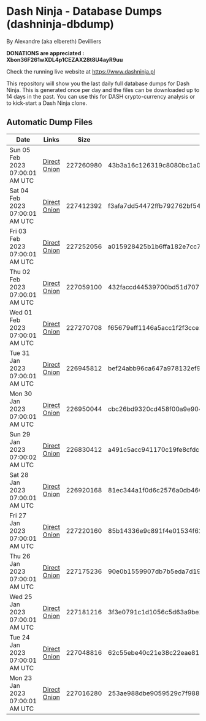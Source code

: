 # Dash Ninja - Database Dumps (dashninja-dbdump)
By Alexandre (aka elbereth) Devilliers

**DONATIONS are appreciated : Xbon36F261wXDL4p1CEZAX28t8U4ayR9uu**

Check the running live website at https://www.dashninja.pl

This repository will show you the last daily full database dumps for Dash Ninja. This is generated once per day and the files can be downloaded up to 14 days in the past.
You can use this for DASH crypto-currency analysis or to kick-start a Dash Ninja clone.


## Automatic Dump Files
| Date | Links | Size | SHA256 |
|--|--|--|--|
| Sun 05 Feb 2023 07:00:01 AM UTC | [Direct](https://oshi.at/jUyp) [Onion](http://5ety7tpkim5me6eszuwcje7bmy25pbtrjtue7zkqqgziljwqy3rrikqd.onion/jUyp) | 227260980 | 43b3a16c126319c8080bc1a0aee4f2424fe99bee74a91f8bc7aeac9a6f1bcb32 | 
| Sat 04 Feb 2023 07:00:01 AM UTC | [Direct](https://oshi.at/SMsD) [Onion](http://5ety7tpkim5me6eszuwcje7bmy25pbtrjtue7zkqqgziljwqy3rrikqd.onion/SMsD) | 227412392 | f3afa7dd54472ffb792762bf5429410778d9e5c465844b408e7f28818fdd7a15 | 
| Fri 03 Feb 2023 07:00:01 AM UTC | [Direct](https://oshi.at/tgmh) [Onion](http://5ety7tpkim5me6eszuwcje7bmy25pbtrjtue7zkqqgziljwqy3rrikqd.onion/tgmh) | 227252056 | a015928425b1b6ffa182e7cc787e52c25aac26bea73d9aea8bf31f4705f01ba4 | 
| Thu 02 Feb 2023 07:00:01 AM UTC | [Direct](https://oshi.at/rFMY) [Onion](http://5ety7tpkim5me6eszuwcje7bmy25pbtrjtue7zkqqgziljwqy3rrikqd.onion/rFMY) | 227059100 | 432faccd44539700bd51d707d10754d7dc277b25c27ec42210b0219a2d399637 | 
| Wed 01 Feb 2023 07:00:01 AM UTC | [Direct](<html>) [Onion]() | 227270708 | f65679eff1146a5acc1f2f3cce2e238b91178b62729416c808c2365ff91364ae | 
| Tue 31 Jan 2023 07:00:01 AM UTC | [Direct](https://oshi.at/ncmS) [Onion](http://5ety7tpkim5me6eszuwcje7bmy25pbtrjtue7zkqqgziljwqy3rrikqd.onion/ncmS) | 226945812 | bef24abb96ca647a978132ef9b917679be99379fccbbc89c2d1be78cfcf709c8 | 
| Mon 30 Jan 2023 07:00:01 AM UTC | [Direct](https://oshi.at/VGEv) [Onion](http://5ety7tpkim5me6eszuwcje7bmy25pbtrjtue7zkqqgziljwqy3rrikqd.onion/VGEv) | 226950044 | cbc26bd9320cd458f00a9e90449f2d459be2eb0bb84d9eef638f4cc12b41a0f9 | 
| Sun 29 Jan 2023 07:00:02 AM UTC | [Direct](https://oshi.at/GVvh) [Onion](http://5ety7tpkim5me6eszuwcje7bmy25pbtrjtue7zkqqgziljwqy3rrikqd.onion/GVvh) | 226830412 | a491c5acc941170c19fe8cfdc63a032b44b16cc9658dfa2032fd24a46e652845 | 
| Sat 28 Jan 2023 07:00:01 AM UTC | [Direct](https://oshi.at/mXGt) [Onion](http://5ety7tpkim5me6eszuwcje7bmy25pbtrjtue7zkqqgziljwqy3rrikqd.onion/mXGt) | 226920168 | 81ec344a1f0d6c2576a0db460de8e8cae2a1271dace21d6e27e7c4d83e1a87a1 | 
| Fri 27 Jan 2023 07:00:01 AM UTC | [Direct](https://oshi.at/vAEu) [Onion](http://5ety7tpkim5me6eszuwcje7bmy25pbtrjtue7zkqqgziljwqy3rrikqd.onion/vAEu) | 227220160 | 85b14336e9c891f4e01534f62ef191eff70fa38fdffae4a0be96de9d3f27850f | 
| Thu 26 Jan 2023 07:00:01 AM UTC | [Direct](https://oshi.at/sRmW) [Onion](http://5ety7tpkim5me6eszuwcje7bmy25pbtrjtue7zkqqgziljwqy3rrikqd.onion/sRmW) | 227175236 | 90e0b1559907db7b5eda7d19a4334d3ff9cccb599183fc72f5af079d474c9765 | 
| Wed 25 Jan 2023 07:00:01 AM UTC | [Direct]() [Onion]() | 227181216 | 3f3e0791c1d1056c5d63a9be249a296fca0d7e01d1646dd6d34f243dbe464491 | 
| Tue 24 Jan 2023 07:00:01 AM UTC | [Direct](https://oshi.at/RuyS) [Onion](http://5ety7tpkim5me6eszuwcje7bmy25pbtrjtue7zkqqgziljwqy3rrikqd.onion/RuyS) | 227048816 | 62c55ebe40c21e38c22eae8147eb951b57c36869d1b1784c3c375966d2388858 | 
| Mon 23 Jan 2023 07:00:01 AM UTC | [Direct](<html>) [Onion]() | 227016280 | 253ae988dbe9059529c7f9881c54138c41d2dba12242664b83e16b9e1f2c93f4 | 
